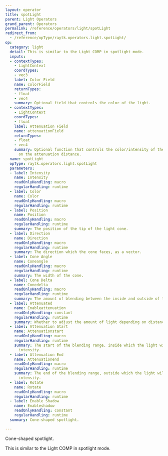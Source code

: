 ```yaml
---
layout: operator
title: spotLight
parent: Light Operators
grand_parent: Operators
permalink: /reference/operators/light/spotLight
redirect_from:
  - /reference/opType/raytk.operators.light.spotLight/
op:
  category: light
  detail: This is similar to the Light COMP in spotlight mode.
  inputs:
  - contextTypes:
    - LightContext
    coordTypes:
    - vec3
    label: Color Field
    name: colorField
    returnTypes:
    - float
    - vec4
    summary: Optional field that controls the color of the light.
  - contextTypes:
    - LightContext
    coordTypes:
    - float
    label: Attenuation Field
    name: attenuationField
    returnTypes:
    - float
    - vec4
    summary: Optional function that controls the color/intensity of the light based
      on the attenuation distance.
  name: spotLight
  opType: raytk.operators.light.spotLight
  parameters:
  - label: Intensity
    name: Intensity
    readOnlyHandling: macro
    regularHandling: runtime
  - label: Color
    name: Color
    readOnlyHandling: macro
    regularHandling: runtime
  - label: Position
    name: Position
    readOnlyHandling: macro
    regularHandling: runtime
    summary: The position of the tip of the light cone.
  - label: Direction
    name: Direction
    readOnlyHandling: macro
    regularHandling: runtime
    summary: The direction which the cone faces, as a vector.
  - label: Cone Angle
    name: Coneangle
    readOnlyHandling: macro
    regularHandling: runtime
    summary: The width of the cone.
  - label: Cone Delta
    name: Conedelta
    readOnlyHandling: macro
    regularHandling: runtime
    summary: The amount of blending between the inside and outside of the cone.
  - label: Attenuated
    name: Enableattenuation
    readOnlyHandling: constant
    regularHandling: runtime
    summary: Whether to adjust the amount of light depending on distance.
  - label: Attenuation Start
    name: Attenuationstart
    readOnlyHandling: macro
    regularHandling: runtime
    summary: The start of the blending range, inside which the light will be at full
      intensity.
  - label: Attenuation End
    name: Attenuationend
    readOnlyHandling: macro
    regularHandling: runtime
    summary: The end of the blending range, outside which the light will be at zero
      intensity.
  - label: Rotate
    name: Rotate
    readOnlyHandling: macro
    regularHandling: runtime
  - label: Enable Shadow
    name: Enableshadow
    readOnlyHandling: constant
    regularHandling: runtime
  summary: Cone-shaped spotlight.

---
```



Cone-shaped spotlight.

This is similar to the Light COMP in spotlight mode.